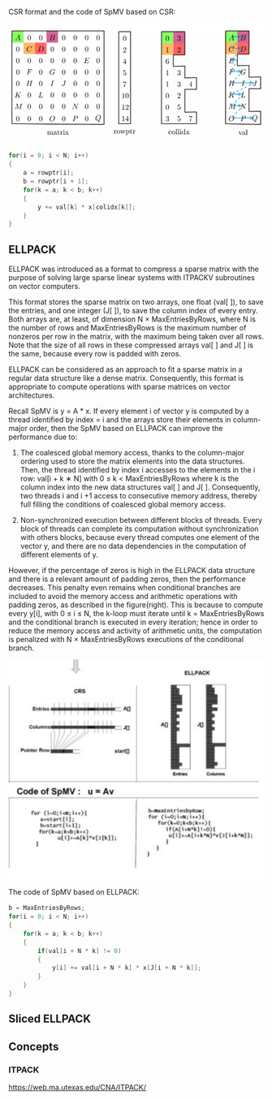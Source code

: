 CSR format and the code of SpMV based on CSR:

![Alt text](https://github.com/YYCHEN-299/Scientific-Computing-Individual-Research-Project/blob/main/docs/img/csr_format.png)

``` Java
for(i = 0; i < N; i++)
{
	a = rowptr[i];
	b = rowptr[i + 1];
	for(k = a; k < b; k++)
	{
		y += val[k] * x[colidx[k]];
	}
}
```

## ELLPACK
ELLPACK was introduced as a format to compress a sparse matrix with the purpose of solving large sparse linear systems with ITPACKV subroutines on vector computers.

This format stores the sparse matrix on two arrays, one float (val[ ]), to save the entries, and one integer (J[ ]), to save the column index of every entry. Both arrays are, at least, of dimension N × MaxEntriesByRows, where N is the number of rows and MaxEntriesByRows is the maximum number of nonzeros per row in the matrix, with the maximum being taken over all rows. Note that the size of all rows in these compressed arrays val[ ] and J[ ] is the same, because every row is padded with zeros.

ELLPACK can be considered as an approach to fit a sparse matrix in a regular data structure like a dense matrix. Consequently, this format is appropriate to compute operations with sparse matrices on vector architectures.

Recall SpMV is y = A * x. If every element i of vector y is computed by a thread identified by index = i and the arrays store their elements in column-major order, then the SpMV based on ELLPACK can improve the performance due to:

1. The coalesced global memory access, thanks to the column-major ordering used to store the matrix elements into the data structures. Then, the thread identified by index i accesses to the elements in the i row: val[i + k ∗ N] with 0 ≤ k < MaxEntriesByRows where k is the column index into the new data structures val[ ] and J[ ]. Consequently, two threads i and i +1 access to consecutive memory address, thereby full filling the conditions of coalesced global memory access.

2. Non-synchronized execution between different blocks of threads. Every block of threads can complete its computation without synchronization with others blocks, because every thread computes one element of the vector y, and there are no data dependencies in the computation of different elements of y.

However, if the percentage of zeros is high in the ELLPACK data structure and there is a relevant amount of padding zeros, then the performance decreases. This penalty even remains when conditional branches are included to avoid the memory access and arithmetic operations with padding zeros, as described in the figure(right). This is because to compute every y[i], with 0 ≤ i ≤ N, the k-loop must iterate until k = MaxEntriesByRows and the conditional branch is executed in every iteration; hence in order to reduce the memory access and activity of arithmetic units, the computation is penalized with N × MaxEntriesByRows executions of the conditional branch.

![Alt text](https://github.com/YYCHEN-299/Scientific-Computing-Individual-Research-Project/blob/main/docs/img/ELLPACK_SpMV_algo.png)

The code of SpMV based on ELLPACK:
``` Java
b = MaxEntriesByRows;
for(i = 0; i < N; i++)
{
	for(k = a; k < b; k++)
	{
		if(val[i + N * k] != 0)
		{
			y[i] += val[i + N * k] * x[J[i + N * k]];
		}
	}
}
```

## Sliced ELLPACK

## Concepts
### ITPACK
https://web.ma.utexas.edu/CNA/ITPACK/
